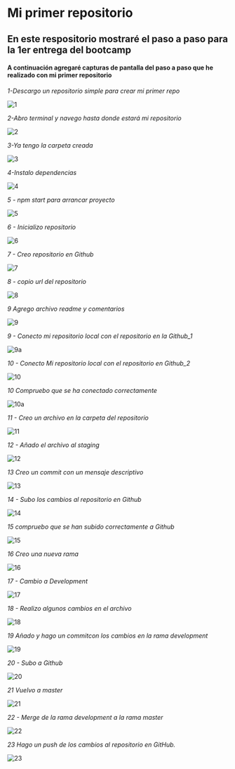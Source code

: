 # Mi primer repositorio

## En este respositorio mostraré el paso a paso para la 1er entrega del bootcamp


#### A continuación agregaré capturas de pantalla del paso a paso que he realizado con mi primer repositorio

*1-Descargo un repositorio simple para crear mi primer repo*

![1](./content/1-Descargo%20un%20repositorio%20simple%20para%20crear%20mi%20primer%20repo.png)

*2-Abro terminal y navego hasta donde estará mi repositorio*

![2](./content/2-Abro%20terminal%20y%20navego%20hasta%20donde%20estará%20mi%20repositorio.png)

*3-Ya tengo la carpeta creada*

![3](./content/3-Ya%20tengo%20la%20carpeta%20creada.png)

*4-Instalo dependencias*

![4](./content/4-Instalo%20dependencias.png)

*5 - npm start para arrancar proyecto*

![5](./content/5-npm%20start%20para%20arrancar%20proyecto.png)

*6 - Inicializo repositorio*

![6](./content/6-Inicializo%20repositorio.png)

*7 - Creo repositorio en Github*

![7](./content/7-Creo%20repositorio%20en%20Hithub.png)

*8 - copio url del repositorio*

![8](./content/8-copio%20url%20del%20repositorio.png)

*9 Agrego archivo readme y comentarios*

![9](./content/9-Agrego%20archivo%20readme%20y%20comentarios.png)

*9 - Conecto mi repositorio local con el repositorio en la Github_1*

![9a](./content/9-Conecto%20mi%20repositorio%20local%20con%20el%20repositorio%20en%20la%20hithub_1.png)

*10 - Conecto Mi repositorio local con el repositorio en Github_2*

![10](./content/10%20-Conecto%20Mi%20repositorio%20local%20con%20el%20repositorio%20en%20hithub_2.png)

*10 Compruebo que se ha conectado correctamente*

![10a](./content/10-Compruebo%20que%20se%20ha%20conectado%20correctamente.png)

*11 - Creo un archivo en la carpeta del repositorio*

![11](./content/11-Creo%20un%20archivo%20en%20la%20carpeta%20del%20repositorio.png)

*12 - Añado el archivo al staging*

![12](./content/12-Añado%20el%20archivo%20al%20staging.png)

*13 Creo un commit con un mensaje descriptivo*

![13](./content/13-Creo%20un%20commit%20con%20un%20mensaje%20descriptivo.png)

*14 - Subo los cambios al repositorio en Github*

![14](./content/14-Subo%20los%20cambios%20al%20repositorio%20en%20Git%20hub.png)

*15 compruebo que se han subido correctamente a Github*

![15](./content/15-compruebo%20que%20se%20han%20subido%20correctamente%20a%20Hithub.png)

*16 Creo una nueva rama*

![16](./content/16-Creo%20una%20nueva%20rama.png)

*17 - Cambio a Development*

![17](./content/17-Cambio%20a%20Development.png)

*18 - Realizo algunos cambios en el archivo*

![18](./content/18-Realizo%20algunos%20cambios%20en%20el%20archivo.png)

*19 Añado y hago un commitcon los cambios en la rama development*

![19](./content/19-Añado%20y%20hago%20un%20commitcon%20los%20cambios%20en%20la%20rama%20development.png)

*20 - Subo a Github*

![20](./content/20-Subo%20a%20Github.png)

*21 Vuelvo a master*

![21](./content/21-Vuelvo%20a%20master.png)

*22 - Merge de la rama development a la rama master*

![22](./content/22-Merge%20de%20la%20rama%20development%20a%20la%20rama%20master.png)

*23 Hago un push de los cambios al repositorio en GitHub.*

![23](./content/23-Hago%20un%20push%20de%20los%20cambios%20al%20repositorio%20en%20GitHub..png)


